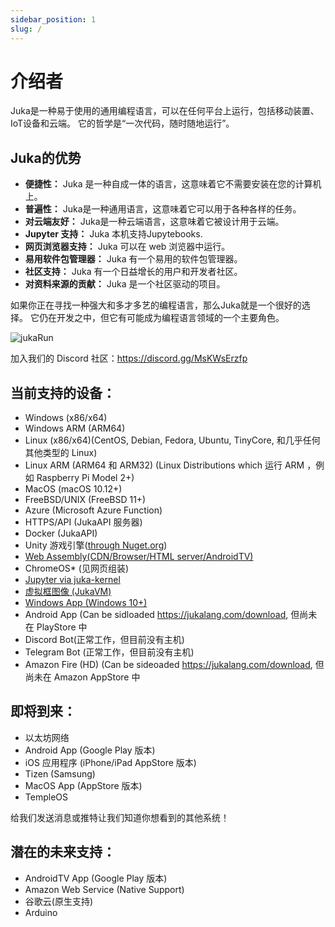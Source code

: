 ```yaml
---
sidebar_position: 1
slug: /
---
```


# 介绍者

Juka是一种易于使用的通用编程语言，可以在任何平台上运行，包括移动装置、IoT设备和云端。 它的哲学是“一次代码，随时随地运行”。

## Juka的优势

* **便捷性：** Juka 是一种自成一体的语言，这意味着它不需要安装在您的计算机上。
* **普遍性：** Juka是一种通用语言，这意味着它可以用于各种各样的任务。
* **对云端友好：** Juka是一种云端语言，这意味着它被设计用于云端。
* **Jupyter 支持：** Juka 本机支持Jupytebooks.
* **网页浏览器支持：** Juka 可以在 web 浏览器中运行。
* **易用软件包管理器：** Juka 有一个易用的软件包管理器。
* **社区支持：** Juka 有一个日益增长的用户和开发者社区。
* **对资料来源的贡献：** Juka 是一个社区驱动的项目。

如果你正在寻找一种强大和多才多艺的编程语言，那么Juka就是一个很好的选择。 它仍在开发之中，但它有可能成为编程语言领域的一个主要角色。

![jukaRun](/img/latestjuka.gif)

加入我们的 Discord 社区：https://discord.gg/MsKWsErzfp

## 当前支持的设备：

- Windows (x86/x64)
- Windows ARM (ARM64)
- Linux (x86/x64)(CentOS, Debian, Fedora, Ubuntu, TinyCore, 和几乎任何其他类型的 Linux)
- Linux ARM (ARM64 和 ARM32) (Linux Distributions which 运行 ARM ，例如 Raspberry Pi Model 2+)
- MacOS (macOS 10.12+)
- FreeBSD/UNIX (FreeBSD 11+)
- Azure (Microsoft Azure Function)
- HTTPS/API (JukaAPI 服务器)
- Docker (JukaAPI)
- Unity 游戏引擎([through Nuget.org](https://www.nuget.org/packages/JukaCompiler))
- [Web Assembly(CDN/Browser/HTML server/AndroidTV)](https://github.com/jukaLang/juka-webassembly)
- ChromeOS\* (见网页组装)
- [Jupyter via juka-kernel](https://github.com/jukaLang/juka-kernel)
- [虚拟框图像 (JukaVM)](https://github.com/jukaLang/jukaVM)
- [Windows App (Windows 10+)](https://github.com/jukaLang/JukaApp)
- Android App (Can be sidloaded <https://jukalang.com/download>, 但尚未在 PlayStore 中
- Discord Bot(正常工作，但目前没有主机)
- Telegram Bot (正常工作，但目前没有主机)
- Amazon Fire (HD) (Can be sideoaded <https://jukalang.com/download>, 但尚未在 Amazon AppStore 中

## 即将到来：

- 以太坊网络
- Android App (Google Play 版本)
- iOS 应用程序 (iPhone/iPad AppStore 版本)
- Tizen (Samsung)
- MacOS App (AppStore 版本)
- TempleOS

给我们发送消息或推特让我们知道你想看到的其他系统！

## 潜在的未来支持：

- AndroidTV App (Google Play 版本)
- Amazon Web Service (Native Support)
- 谷歌云(原生支持)
- Arduino
